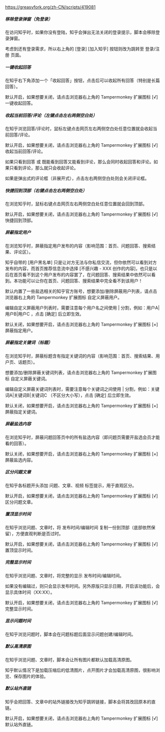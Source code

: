 https://greasyfork.org/zh-CN/scripts/419081

##### 移除登录弹窗（免登录）
在访问知乎时，如果你没有登陆，知乎会弹出无法关闭的登录提示，脚本会移除登录弹窗。

考虑到还有登录需求，所以右上角的 [登录] [加入知乎] 按钮则改为跳转至 登录/注册 页面。

##### 一键收起回答
在知乎右下角添加一个「收起回答」按钮，点击后可以收起所有回答（特别是长篇回答）。

默认开启，如果想要关闭，请点击浏览器右上角的 Tampermonkey 扩展图标 [√] 一键收起回答。

##### 收起当前回答/评论（左键点击左右两侧空白处）
在知乎浏览回答/评论时，鼠标左键点击网页左右两侧空白处任意位置就会收起当前回答/评论。

默认开启，如果想要关闭，请点击浏览器右上角的 Tampermonkey 扩展图标 [√] 收起当前回答/评论。

如果只看到回答 或 既能看到回答又能看到评论，那么会同时收起回答和评论。如果只看到评论，那么就只会收起评论。

如果是弹出式的评论框（非展开式），点击左右两侧空白处则会关闭评论框。

##### 快捷回到顶部（右键点击左右两侧空白处）
在浏览知乎时，鼠标右键点击网页左右两侧空白处任意位置就会回到顶部。

默认开启，如果想要关闭，请点击浏览器右上角的 Tampermonkey 扩展图标 [√] 快捷回到顶部。

##### 屏蔽指定用户
在浏览知乎时，屏蔽指定用户发布的内容（影响范围：首页、问题回答、搜索结果、评论区）。

知乎自带的 [用户黑名单] 只是让对方无法与你私信交流，但你依然可以看到对方发布的内容，而首页推荐信息流中选择 [不感兴趣 - XXX 创作的内容]，也只是以后在首页看不到这个用户发布的内容罢了，在问题回答、搜索结果中依然可以看到。本功能可以让你在首页、问题回答、搜索结果中完全看不到该用户！

默认内置了一些盐选相关的知乎官方账号，想要添加/删除屏蔽用户列表，请点击浏览器右上角的 Tampermonkey 扩展图标 自定义屏蔽用户。

编辑自定义屏蔽用户列表时，需要注意每个用户名之间使用 | 分割，例如：用户A|用户B|用户C ，点击 [确定] 后立即生效。

默认关闭，如果想要开启，请点击浏览器右上角的 Tampermonkey 扩展图标 [×] 屏蔽指定用户。

##### 屏蔽指定关键词（标题）
在浏览知乎时，屏蔽标题含有指定关键词的内容（影响范围：首页、搜索结果、用户页、话题页）。

想要添加/删除屏蔽关键词列表，请点击浏览器右上角的 Tampermonkey 扩展图标 自定义屏蔽关键词。

编辑自定义屏蔽关键词列表时，需要注意每个关键词之间使用 | 分割，例如：关键词A|关键词B|关键词C （不区分大小写），点击 [确定] 后立即生效。

默认关闭，如果想要开启，请点击浏览器右上角的 Tampermonkey 扩展图标 [×] 屏蔽指定关键词。

##### 屏蔽盐选内容
在浏览知乎时，屏蔽问题回答页中的所有盐选内容（即问题页需要开盐选会员才能看的回答）。

默认关闭，如果想要开启，请点击浏览器右上角的 Tampermonkey 扩展图标 [×] 屏蔽盐选内容。

##### 区分问题文章
在知乎各标题开头添加 问题、文章、视频 标签提示，用于直观区分。

默认开启，如果想要关闭，请点击浏览器右上角的 Tampermonkey 扩展图标 [√] 区分问题文章。

##### 置顶显示时间
在知乎浏览问题、文章时，将 发布时间/编辑时间 复制一份到顶部（底部依然保留），方便直观判断是否过时。

默认开启，如果想要关闭，请点击浏览器右上角的 Tampermonkey 扩展图标 [√] 置顶显示时间。

##### 完整显示时间
在知乎浏览问题、文章时，将完整的显示 发布时间/编辑时间。

如果没有编辑过，则只会显示发布时间。另外原版只显示日期，开启该功能后，会显示具体时间（XX:XX）。

默认开启，如果想要关闭，请点击浏览器右上角的 Tampermonkey 扩展图标 [√] 完整显示时间。

##### 显示问题时间
在知乎浏览问题时，脚本会在问题标题后面显示问题创建/编辑时间。

##### 默认高清原图
在知乎浏览问题、文章时，脚本会让所有图片都默认加载高清原图。

知乎默认情况下是加载压缩后的低清图片，点开图片才会加载高清原图，很影响浏览、保存图片的体验。

##### 默认站外直链
知乎会把回答、文章中的站外链接改为知乎跳转链接，脚本会将其改回原本的直链。

默认开启，如果想要关闭，请点击浏览器右上角的 Tampermonkey 扩展图标 [√] 默认站外直链。

